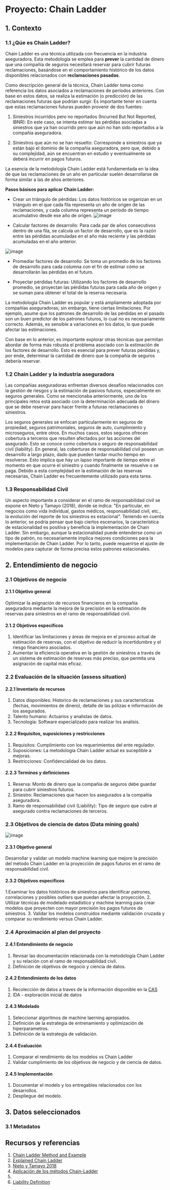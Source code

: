 # Proyecto: Chain Ladder

## 1. Contexto
### 1.1 ¿Qúe es Chain Ladder? 
Chain Ladder es una técnica utilizada con frecuencia en la industria aseguradora. Esta metodología se emplea para **prever** la cantidad de dinero que una compañía de seguros necesitará reservar para cubrir futuras reclamaciones, basándose en el comportamiento histórico de los datos disponibles relacionados con **reclamaciones pasadas**.

Como descripción general de la técnica, Chain Ladder toma como referencia los datos asociados a reclamaciones de períodos anteriores. Con base en estos datos, se realiza la estimación (o predicción) de las reclamaciones futuras que podrían surgir. Es importante tener en cuenta que estas reclamaciones futuras pueden provenir de dos fuentes:

1. Siniestros incurridos pero no reportados (Incurred But Not Reported, IBNR): En este caso, se intenta estimar las pérdidas asociadas a siniestros que ya han ocurrido pero que aún no han sido reportados a la compañía aseguradora.

3. Siniestros que aún no se han resuelto: Corresponde a siniestros que ya están bajo el dominio de la compañía aseguradora, pero que, debido a su complejidad, aún se encuentran en estudio y eventualmente se deberá incurrir en pagos futuros.

La esencia de la metodología Chain Ladder está fundamentada en la idea de que las reclamaciones de un año en particular suelen desarrollarse de forma similar a las de años anteriores.

**Pasos básisos para aplicar Chain Ladder:**
- Crear un triángulo de pérdidas: Los datos históricos se organizan en un triángulo en el que cada fila representa un año de origen de las reclamaciones, y cada columna representa un período de tiempo acumulativo desde ese año de origen.
![image](https://github.com/bdrinconp/ml_actuaria/assets/63571645/60ea937c-0332-4616-b549-7623a4f454f1)

- Calcular factores de desarrollo: Para cada par de años consecutivos dentro de una fila, se calcula un factor de desarrollo, que es la razón entre las pérdidas acumuladas en el año más reciente y las pérdidas acumuladas en el año anterior.

![image](https://github.com/bdrinconp/ml_actuaria/assets/63571645/c9dc859b-f9f5-40c4-87ce-e83341c160a6)

- Promediar factores de desarrollo: Se toma un promedio de los factores de desarrollo para cada columna con el fin de estimar cómo se desarrollarán las pérdidas en el futuro.

- Proyectar pérdidas futuras: Utilizando los factores de desarrollo promedio, se proyectan las pérdidas futuras para cada año de origen y se suman para obtener el total de la reserva necesaria.

La metodología Chain Ladder es popular y está ampliamente adoptada por compañías aseguradoras; sin embargo, tiene ciertas limitaciones. Por ejemplo, asume que los patrones de desarrollo de las pérdidas en el pasado son un buen predictor de los patrones futuros, lo cual no es necesariamente correcto. Además, es sensible a variaciones en los datos, lo que puede afectar las estimaciones.

Con base en lo anterior, es importante explorar otras técnicas que permitan abordar de forma más robusta el problema asociado con la estimación de los factores de desarrollo. Esto es esencial para prever futuras pérdidas y, por ende, determinar la cantidad de dinero que la compañía de seguros debería reservar.

### 1.2 Chain Ladder y la industria aseguradora
Las compañías aseguradoras enfrentan diversos desafíos relacionados con la gestión de riesgos y la estimación de pasivos futuros, especialmente en seguros generales. Como se mencionaba anteriormente, uno de los principales retos está asociado con la determinación adecuada del dinero que se debe reservar para hacer frente a futuras reclamaciones o siniestros.

Los seguros generales se enfocan particularmente en seguros de propiedad, seguros patrimoniales, seguros de auto, cumplimiento y microseguros, entre otros. En muchos casos, estos seguros ofrecen cobertura a terceros que resulten afectados por las acciones del asegurado. Esto se conoce como cobertura o seguro de responsabilidad civil (liability). En general, las coberturas de responsabilidad civil poseen un desarrollo a largo plazo, dado que pueden tardar mucho tiempo en resolverse. Esto implica que hay un lapso importante de tiempo entre el momento en que ocurre el siniestro y cuando finalmente se resuelve o se paga. Debido a esta complejidad en la estimación de las reservas necesarias, Chain Ladder es frecuentemente utilizado para esta tarea.

### 1.3 Responsabilidad Civil 
Un aspecto importante a considerar en el ramo de responsabilidad civil se expone en Nieto y Tamayo (2018), donde se indica: "En particular, en negocios como vida individual, gastos médicos, responsabilidad civil, etc., la evolución del reporte de los siniestros es estacional". Teniendo en cuenta lo anterior, se podría pensar que bajo ciertos escenarios, la característica de estacionalidad es positiva y beneficia la implementación de Chain Ladder. Sin embargo, aunque la estacionalidad puede entenderse como un tipo de patrón, no necesariamente implica mejores condiciones para la implementación de Chain Ladder. Por lo tanto, puede requerirse el ajuste de modelos para capturar de forma precisa estos patrones estacionales.

## 2. Entendimiento de negocio
### 2.1 Objetivos de negocio
#### 2.1.1 Objetivo general
Optimizar la asignación de recursos financieros en la compañía aseguradora mediante la mejora de la precisión en la estimación de reservas para siniestros en el ramo de responsabilidad civil.
#### 2.1.2 Objetivos especificos
1. Identificar las limitaciones y áreas de mejora en el proceso actual de estimación de reservas, con el objetivo de reducir la incertidumbre y el riesgo financiero asociados.
2. Aumentar la eficiencia operativa en la gestión de siniestros a través de un sistema de estimación de reservas más preciso, que permita una asignación de capital más eficaz.
### 2.2 Evaluación de la situación (assess situation)
#### 2.2.1 Inventario de recursos
1. Datos disponibles: Historico de reclamaciones y sus caracteristicas (fechas, movimientos de dinero), detalle de las pólizas e información de los asegurados.
2. Talento humano: Actuarios y analistas de datos.
3. Tecnología: Software especializado para realizar los analisis.
#### 2.2.2 Requisitos, suposiciones y restricciones
1. Requisitos: Cumplimiento con los requerimientos del ente regulador.
2. Suposiciones: La metodologia Chain Ladder actual es suceptible a mejoras.
3. Restricciones: Confidencialidad de los datos.
#### 2.2.3 Terminos y definiciones
1. Reserva: Monto de dinero que la compañia de seguros debe guardar para cubrir siniestros futuros.
2. Siniestro: Reclamaciones que hacen los asegurados a la compañia aseguradora.
3. Ramo de responsabilidad civil (Liability): Tipo de seguro que cubre al asegurado contra reclamaciones de terceros. 
### 2.3 Objetivos de ciencia de datos (Data mining goals)
![image](https://github.com/bdrinconp/ml_actuaria/assets/63571645/84b6b539-77cf-4ef4-aa1c-915640cb538f)

#### 2.3.1 Objetivo general
Desarrollar y validar un modelo machine learning que mejore la precisión del método Chain Ladder en la proyección de pagos futuros en el ramo de responsabilidad civil.
#### 2.3.2 Objetivos especificos
1.Examinar los datos históricos de siniestros para identificar patrones, correlaciones y posibles outliers que puedan afectar la proyección.
2. Utilizar técnicas de modelado estadístico y machine learning para crear modelos que proyecten con mayor precisión los pagos futuros de siniestros. 
3. Validar los modelos construidos mediante validación cruzada y comparar su rendimiento versus Chain Ladder.
### 2.4 Aproximación al plan del proyecto 
#### 2.4.1 Entendimiento de negocio
1. Revisar las documentación relacionada con la metodología Chain Ladder y su relación con el ramo de responsabilidad civil.
2. Definición de objetivos de negocio y ciencia de datos.
#### 2.4.2 Entendimiento de los datos
1. Recolección de datos a traves de la información disponible en la [CAS](https://www.casact.org/publications-research/research/research-resources/loss-reserving-data-pulled-naic-schedule-p)
2. IDA - exploración inicial de datos
#### 2.4.3 Modelado
1. Seleccionar algoritmos de machine laerning apropiados.
2. Definición de la estrategia de entrenamiento y optimización de hiperparametros.
3. Definición de la estrategia de validación.
#### 2.4.4 Evaluación
1. Comparar el rendimiento de los modelos vs Chain Ladder
2. Validar cumplimiento de los objetivos de negocio y de ciencia de datos.
#### 2.4.5 Implementación
1. Documentar el modelo y los entregables relacionados con los desarrollos.
2. Despliegue del modelo. 
## 3. Datos seleccionados
### 3.1 Metadatos
## Recursos y referencias
1. [Chain Ladder Method and Example](https://www.bppacted.com/docs/textbook/CAA%20M4%20Textbook%20extract.pdf)
2. [Explained Chain Ladder](https://www.shmoop.com/finance-glossary/chain-ladder-method-clm.html)
3. [Nieto y Tamayo 2018](http://gfnun.unal.edu.co/fileadmin/content/eventos/simposioestadistica/documentos/Simposio_2018/memorias_2018/poster/Comparacion_de_modelos_estocasticos_para_el_calculo_de_la_reserva_IBNR_en_seguros_de_no_vida_-_Maria_Camila_Nieto.pdf)
4. [Aplicación de los métodos Chain-Ladder](https://repositorio.uasb.edu.ec/bitstream/10644/8595/1/T3757-MGFARF-Machado-Aplicacion.pdf)
5. 
6. [Liability Definition](https://www.spanish-translator-services.com/espanol/diccionarios/seguro-ingles-espanol/l/Liability_insurance.html)
